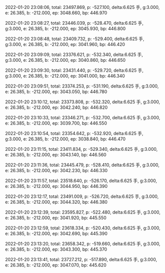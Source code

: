2022-01-20 23:08:06, total: 23497.869, p: -527.100, delta:6.625 手, g:3.000, e: 26.385, b: -212.000, ep: 3048.660, bp: 446.970

2022-01-20 23:08:27, total: 23446.039, p: -528.470, delta:6.625 手, g:3.000, e: 26.385, b: -212.000, ep: 3045.930, bp: 446.800

2022-01-20 23:08:48, total: 23409.732, p: -529.400, delta:6.625 手, g:3.000, e: 26.385, b: -212.000, ep: 3041.960, bp: 446.420

2022-01-20 23:09:09, total: 23376.621, p: -532.340, delta:6.625 手, g:3.000, e: 26.385, b: -212.000, ep: 3040.860, bp: 446.650

2022-01-20 23:09:30, total: 23431.440, p: -529.720, delta:6.625 手, g:3.000, e: 26.385, b: -212.000, ep: 3041.000, bp: 446.340

2022-01-20 23:09:51, total: 23374.253, p: -531.190, delta:6.625 手, g:3.000, e: 26.385, b: -212.000, ep: 3043.050, bp: 446.780

2022-01-20 23:10:12, total: 23373.808, p: -532.320, delta:6.625 手, g:3.000, e: 26.385, b: -212.000, ep: 3042.240, bp: 446.820

2022-01-20 23:10:33, total: 23346.271, p: -532.700, delta:6.625 手, g:3.000, e: 26.385, b: -212.000, ep: 3039.700, bp: 446.550

2022-01-20 23:10:54, total: 23354.642, p: -532.920, delta:6.625 手, g:3.000, e: 26.385, b: -212.000, ep: 3038.840, bp: 446.470

2022-01-20 23:11:15, total: 23411.834, p: -529.340, delta:6.625 手, g:3.000, e: 26.385, b: -212.000, ep: 3043.140, bp: 446.560

2022-01-20 23:11:36, total: 23445.479, p: -528.410, delta:6.625 手, g:3.000, e: 26.385, b: -212.000, ep: 3042.230, bp: 446.330

2022-01-20 23:11:57, total: 23518.640, p: -526.170, delta:6.625 手, g:3.000, e: 26.385, b: -212.000, ep: 3044.950, bp: 446.390

2022-01-20 23:12:17, total: 23491.009, p: -526.720, delta:6.625 手, g:3.000, e: 26.385, b: -212.000, ep: 3044.320, bp: 446.380

2022-01-20 23:12:39, total: 23595.827, p: -522.480, delta:6.625 手, g:3.000, e: 26.385, b: -212.000, ep: 3041.920, bp: 445.550

2022-01-20 23:12:59, total: 23618.334, p: -520.430, delta:6.625 手, g:3.000, e: 26.385, b: -212.000, ep: 3042.690, bp: 445.390

2022-01-20 23:13:20, total: 23658.342, p: -519.660, delta:6.625 手, g:3.000, e: 26.385, b: -212.000, ep: 3043.300, bp: 445.370

2022-01-20 23:13:41, total: 23727.212, p: -517.890, delta:6.625 手, g:3.000, e: 26.385, b: -212.000, ep: 3047.070, bp: 445.620
